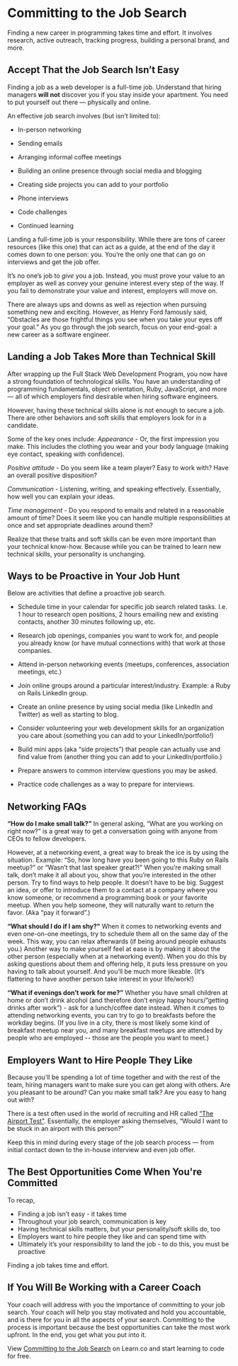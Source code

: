 # Committing to the Job Search 

Finding a new career in programming takes time and effort. It involves research, active outreach, tracking progress, building a personal brand, and more.

## Accept That the Job Search Isn’t Easy

Finding a job as a web developer is a full-time job. Understand that hiring managers **will not** discover you if you stay inside your apartment. You need to put yourself out there — physically and online. 


An effective job search involves (but isn’t limited to): 

* In-person networking

* Sending emails

* Arranging informal coffee meetings

* Building an online presence through social media and blogging

* Creating side projects you can add to your portfolio 

* Phone interviews

* Code challenges

* Continued learning

Landing a full-time job is your responsibility. While there are tons of career resources (like this one) that can act as a guide, at the end of the day it comes down to one person: you. You’re the only one that can go on interviews and get the job offer.

It’s no one’s job to *give* you a job. Instead, you must prove your value to an employer as well as convey your genuine interest every step of the way. If you fail to demonstrate your value and interest, employers will move on.

There are always ups and downs as well as rejection when pursuing something new and exciting. However, as Henry Ford famously said, “Obstacles are those frightful things you see when you take your eyes off your goal.” As you go through the job search, focus on your end-goal: a new career as a software engineer. 

## Landing a Job Takes More than Technical Skill

After wrapping up the Full Stack Web Development Program, you now have a strong foundation of technological skills. You have an understanding of programming fundamentals, object orientation, Ruby, JavaScript, and more — all of which employers find desirable when hiring software engineers.

However, having these technical skills alone is not enough to secure a job. There are other behaviors and soft skills that employers look for in a candidate.

Some of the key ones include: 
*Appearance* - Or, the first impression you make. This includes the clothing you wear and your body language (making eye contact, speaking with confidence). 

*Positive attitude* - Do you seem like a team player? Easy to work with? Have an overall positive disposition? 

*Communication* - Listening, writing, and speaking effectively. Essentially, how well you can explain your ideas. 

*Time management* - Do you respond to emails and related in a reasonable amount of time? Does it seem like you can handle multiple responsibilities at once and set appropriate deadlines around them? 

Realize that these traits and soft skills can be even more important than your technical know-how. Because while you can be trained to learn new technical skills, your personality is unchanging.

## Ways to be Proactive in Your Job Hunt

Below are activities that define a proactive job search.

* Schedule time in your calendar for specific job search related tasks. I.e. 1 hour to research open positions, 2 hours emailing new and existing contacts, another 30 minutes following up, etc.  

* Research job openings, companies you want to work for, and people you already know (or have mutual connections with) that work at those companies. 

* Attend in-person networking events (meetups, conferences, association meetings, etc.) 

* Join online groups around a particular interest/industry. Example: a Ruby on Rails LinkedIn group.

* Create an online presence by using social media (like LinkedIn and Twitter) as well as starting to blog.

* Consider volunteering your web development skills for an organization you care about (something you can add to your LinkedIn/portfolio!) 

* Build mini apps (aka “side projects”) that people can actually use and find value from (another thing you can add to your LinkedIn/portfolio.)

* Prepare answers to common interview questions you may be asked. 

* Practice code challenges as a way to prepare for interviews. 

## Networking FAQs

**“How do I make small talk?”** In general asking, “What are you working on right now?” is a great way to get a conversation going with anyone from CEOs to fellow developers. 

However, at a networking event, a great way to break the ice is by using the situation. Example: “So, how long have you been going to this Ruby on Rails meetup?” or “Wasn’t that last speaker great?!” When you’re making small talk, don’t make it all about you, show that you’re interested in the other person. Try to find ways to help people. It doesn’t have to be big. Suggest an idea, or offer to introduce them to a contact at a company where you know someone, or recommend a programming book or your favorite meetup. When you help someone, they will naturally want to return the favor. (Aka “pay it forward”.) 

**“What should I do if I am shy?”** When it comes to networking events and even one-on-one meetings, try to schedule them all on the same day of the week. This way, you can relax afterwards (if being around people exhausts you.) Another way to make yourself feel at ease is by making it about the other person (especially when at a networking event). When you do this by asking questions about them and offering help, it puts less pressure on you having to talk about yourself. And you’ll be much more likeable. (It’s flattering to have another person take interest in your life/work!) 

**“What if evenings don’t work for me?”** Whether you have small children at home or don’t drink alcohol (and therefore don’t enjoy happy hours/”getting drinks after work”) - ask for a lunch/coffee date instead. When it comes to attending networking events, you can try to go to breakfasts before the workday begins. (If you live in a city, there is most likely some kind of breakfast meetup near you, and many breakfast meetups are attended by people who are employed -- those are the people you want to meet.) 

## Employers Want to Hire People They Like 

Because you’ll be spending a lot of time together and with the rest of the team, hiring managers want to make sure you can get along with others. Are you pleasant to be around? Can you make small talk? Are you easy to hang out with? 

There is a test often used in the world of recruiting and HR called [“The Airport Test”](https://www.themuse.com/advice/the-airport-test-the-interview-assessment-you-didnt-know-you-were-getting). Essentially, the employer asking themselves, “Would I want to be stuck in an airport with this person?” 

Keep this in mind during every stage of the job search process — from initial contact down to the in-house interview and even job offer. 


## The Best Opportunities Come When You're Committed

To recap, 

* Finding a job isn’t easy - it takes time 
* Throughout your job search, communication is key 
* Having technical skills matters, but your personality/soft skills do, too  
* Employers want to hire people they like and can spend time with
* Ultimately it’s your responsibility to land the job -  to do this, you must be proactive

Finding a job takes time and effort. 

## If You Will Be Working with a Career Coach

Your coach will address with you the importance of committing to your job search. Your coach will help you stay motivated and hold you accountable, and is there for you in all the aspects of your search. Committing to the process is important because the best opportunities can take the most work upfront. In the end, you get what you put into it. 

<p class='util--hide'>View <a href='https://learn.co/lessons/committing-to-the-job-search'>Committing to the Job Search</a> on Learn.co and start learning to code for free.</p>
